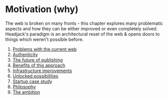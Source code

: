 # Motivation (why)

The web is broken on many fronts - this chapter explores many problematic aspects and how they can be either improved or even completely solved. Headjack's paradigm is an architectural reset of the web & opens doors to things which weren't possible before.

1. [Problems with the current web](../motivation/problems.md)
1. [Authenticity](../motivation/authenticity.md)
1. [The future of publishing](../motivation/publishing.md)
1. [Benefits of this approach](../motivation/benefits.md)
1. [Infrastructure improvements](../motivation/infrastructure.md)
1. [Unlocked possibilities](../motivation/possibilities.md)
1. [Startup case study](../motivation/startup_case_study.md)
1. [Philosophy](../motivation/philosophy.md)
1. [The ambition](../motivation/ambition.md)

<!--
Markets, markets everywhere!
https://www.ribbonfarm.com/2019/02/28/markets-are-eating-the-world/
-->

<!-- peer review & citations can be encoded with tags/messages -->
